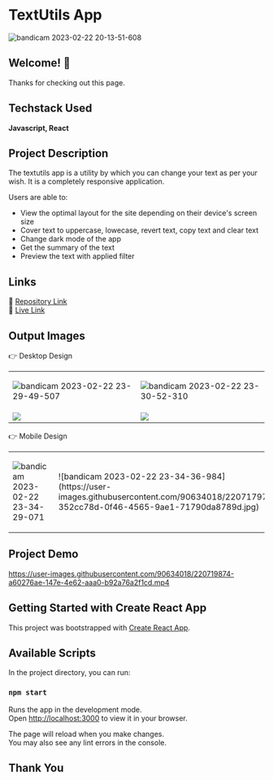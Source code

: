 

# TextUtils App 

![bandicam 2023-02-22 20-13-51-608](https://user-images.githubusercontent.com/90634018/220656804-c88411e7-78a6-4342-a66a-ca7e2f3095af.jpg)


## Welcome! 👋

Thanks for checking out this page.



## Techstack Used

**Javascript, React**

## Project Description

The textutils app is a utility by which you can change your text as per your wish. It is a completely responsive application.

Users are able to: 

- View the optimal layout for the site depending on their device's screen size
- Cover text to uppercase, lowecase, revert text, copy text and clear text
- Change dark mode of the app
- Get the summary of the text
- Preview the text with applied filter

## Links
 📌 [Repository Link](https://github.com/ishika-rg/Textutils-App-React)<br>
 📌 [Live Link](https://textutils-app-react789.netlify.app/)

    

## Output Images 

👉 Desktop Design

<table>
<tr>

<td>

![bandicam 2023-02-22 23-29-49-507](https://user-images.githubusercontent.com/90634018/220717742-97fd1aed-869e-4652-a5b8-d48904b03342.jpg)

</td>
<td>

![bandicam 2023-02-22 23-30-52-310](https://user-images.githubusercontent.com/90634018/220717310-578b4d2e-f157-4c1f-8e1a-a1bca267b5ce.jpg)
</td>

</tr>

<tr>

<td><img src="./OutputImages/desktop3.jpg"></td>
<td><img src="./OutputImages/desktop4.jpg"></td>
</tr>

</table>


👉 Mobile Design

<table>
<tr>
<td>

![bandicam 2023-02-22 23-34-29-071](https://user-images.githubusercontent.com/90634018/220717935-1da3eb8c-12e4-4b29-924a-d8dbf3b00803.jpg)

</td>
<td>
![bandicam 2023-02-22 23-34-36-984](https://user-images.githubusercontent.com/90634018/220717977-352cc78d-0f46-4565-9ae1-71790da8789d.jpg)

</td>

</tr>



</table>


## Project Demo
https://user-images.githubusercontent.com/90634018/220719874-a60276ae-147e-4e62-aaa0-b92a76a2f1cd.mp4

## Getting Started with Create React App

This project was bootstrapped with [Create React App](https://github.com/facebook/create-react-app).

## Available Scripts

In the project directory, you can run:

### `npm start`

Runs the app in the development mode.\
Open [http://localhost:3000](http://localhost:3000) to view it in your browser.

The page will reload when you make changes.\
You may also see any lint errors in the console.


## Thank You


